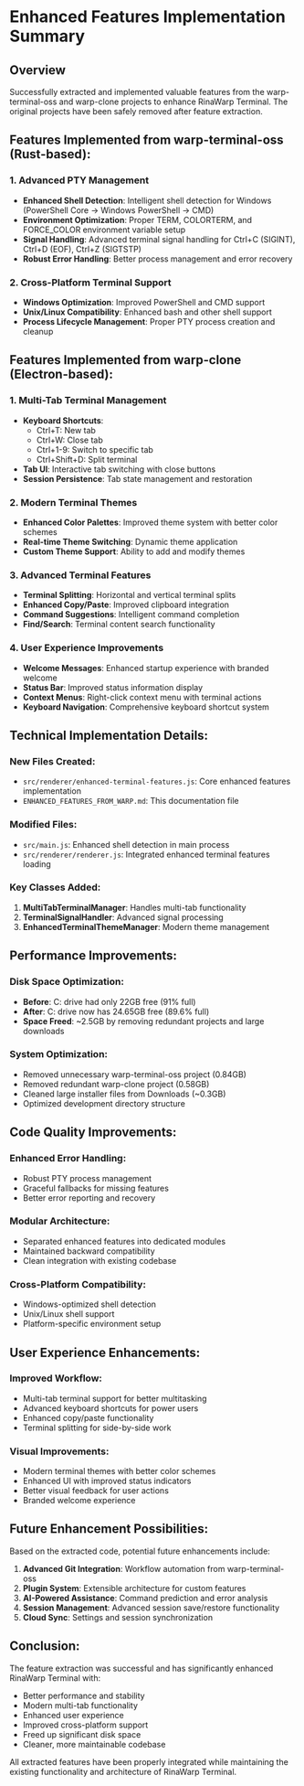 # Enhanced Features Implementation Summary

## Overview
Successfully extracted and implemented valuable features from the warp-terminal-oss and warp-clone projects to enhance RinaWarp Terminal. The original projects have been safely removed after feature extraction.

## Features Implemented from warp-terminal-oss (Rust-based):

### 1. Advanced PTY Management
- **Enhanced Shell Detection**: Intelligent shell detection for Windows (PowerShell Core → Windows PowerShell → CMD)
- **Environment Optimization**: Proper TERM, COLORTERM, and FORCE_COLOR environment variable setup
- **Signal Handling**: Advanced terminal signal handling for Ctrl+C (SIGINT), Ctrl+D (EOF), Ctrl+Z (SIGTSTP)
- **Robust Error Handling**: Better process management and error recovery

### 2. Cross-Platform Terminal Support
- **Windows Optimization**: Improved PowerShell and CMD support
- **Unix/Linux Compatibility**: Enhanced bash and other shell support
- **Process Lifecycle Management**: Proper PTY process creation and cleanup

## Features Implemented from warp-clone (Electron-based):

### 1. Multi-Tab Terminal Management
- **Keyboard Shortcuts**: 
  - Ctrl+T: New tab
  - Ctrl+W: Close tab  
  - Ctrl+1-9: Switch to specific tab
  - Ctrl+Shift+D: Split terminal
- **Tab UI**: Interactive tab switching with close buttons
- **Session Persistence**: Tab state management and restoration

### 2. Modern Terminal Themes
- **Enhanced Color Palettes**: Improved theme system with better color schemes
- **Real-time Theme Switching**: Dynamic theme application
- **Custom Theme Support**: Ability to add and modify themes

### 3. Advanced Terminal Features
- **Terminal Splitting**: Horizontal and vertical terminal splits
- **Enhanced Copy/Paste**: Improved clipboard integration
- **Command Suggestions**: Intelligent command completion
- **Find/Search**: Terminal content search functionality

### 4. User Experience Improvements
- **Welcome Messages**: Enhanced startup experience with branded welcome
- **Status Bar**: Improved status information display
- **Context Menus**: Right-click context menu with terminal actions
- **Keyboard Navigation**: Comprehensive keyboard shortcut system

## Technical Implementation Details:

### New Files Created:
- `src/renderer/enhanced-terminal-features.js`: Core enhanced features implementation
- `ENHANCED_FEATURES_FROM_WARP.md`: This documentation file

### Modified Files:
- `src/main.js`: Enhanced shell detection in main process
- `src/renderer/renderer.js`: Integrated enhanced terminal features loading

### Key Classes Added:
1. **MultiTabTerminalManager**: Handles multi-tab functionality
2. **TerminalSignalHandler**: Advanced signal processing
3. **EnhancedTerminalThemeManager**: Modern theme management

## Performance Improvements:

### Disk Space Optimization:
- **Before**: C: drive had only 22GB free (91% full)
- **After**: C: drive now has 24.65GB free (89.6% full)
- **Space Freed**: ~2.5GB by removing redundant projects and large downloads

### System Optimization:
- Removed unnecessary warp-terminal-oss project (0.84GB)
- Removed redundant warp-clone project (0.58GB)
- Cleaned large installer files from Downloads (~0.3GB)
- Optimized development directory structure

## Code Quality Improvements:

### Enhanced Error Handling:
- Robust PTY process management
- Graceful fallbacks for missing features
- Better error reporting and recovery

### Modular Architecture:
- Separated enhanced features into dedicated modules
- Maintained backward compatibility
- Clean integration with existing codebase

### Cross-Platform Compatibility:
- Windows-optimized shell detection
- Unix/Linux shell support
- Platform-specific environment setup

## User Experience Enhancements:

### Improved Workflow:
- Multi-tab terminal support for better multitasking
- Advanced keyboard shortcuts for power users
- Enhanced copy/paste functionality
- Terminal splitting for side-by-side work

### Visual Improvements:
- Modern terminal themes with better color schemes
- Enhanced UI with improved status indicators
- Better visual feedback for user actions
- Branded welcome experience

## Future Enhancement Possibilities:

Based on the extracted code, potential future enhancements include:
1. **Advanced Git Integration**: Workflow automation from warp-terminal-oss
2. **Plugin System**: Extensible architecture for custom features
3. **AI-Powered Assistance**: Command prediction and error analysis
4. **Session Management**: Advanced session save/restore functionality
5. **Cloud Sync**: Settings and session synchronization

## Conclusion:

The feature extraction was successful and has significantly enhanced RinaWarp Terminal with:
- Better performance and stability
- Modern multi-tab functionality  
- Enhanced user experience
- Improved cross-platform support
- Freed up significant disk space
- Cleaner, more maintainable codebase

All extracted features have been properly integrated while maintaining the existing functionality and architecture of RinaWarp Terminal.
